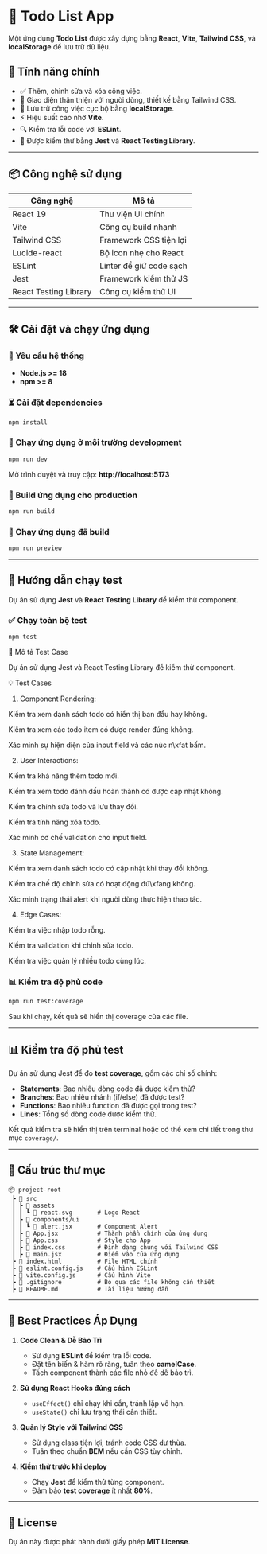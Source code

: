 # 📝 Todo List App

Một ứng dụng **Todo List** được xây dựng bằng **React**, **Vite**, **Tailwind CSS**, và **localStorage** để lưu trữ dữ liệu.

## 🚀 Tính năng chính

- ✅ Thêm, chỉnh sửa và xóa công việc.
- 🎨 Giao diện thân thiện với người dùng, thiết kế bằng Tailwind CSS.
- 🔄 Lưu trữ công việc cục bộ bằng **localStorage**.
- ⚡ Hiệu suất cao nhờ **Vite**.
- 🔍 Kiểm tra lỗi code với **ESLint**.
- 🧪 Được kiểm thử bằng **Jest** và **React Testing Library**.

---

## 📦 Công nghệ sử dụng

| Công nghệ             | Mô tả                   |
| --------------------- | ----------------------- |
| React 19              | Thư viện UI chính       |
| Vite                  | Công cụ build nhanh     |
| Tailwind CSS          | Framework CSS tiện lợi  |
| Lucide-react          | Bộ icon nhẹ cho React   |
| ESLint                | Linter để giữ code sạch |
| Jest                  | Framework kiểm thử JS   |
| React Testing Library | Công cụ kiểm thử UI     |

---

## 🛠️ Cài đặt và chạy ứng dụng

### 📌 Yêu cầu hệ thống

- **Node.js >= 18**
- **npm >= 8**

### ⏳ Cài đặt dependencies

```sh
npm install
```

### 🚀 Chạy ứng dụng ở môi trường development

```sh
npm run dev
```

Mở trình duyệt và truy cập: **http://localhost:5173**

### 🔧 Build ứng dụng cho production

```sh
npm run build
```

### 🚀 Chạy ứng dụng đã build

```sh
npm run preview
```

---

## 🧪 Hướng dẫn chạy test

Dự án sử dụng **Jest** và **React Testing Library** để kiểm thử component.

### ✅ Chạy toàn bộ test

```sh
npm test
```

🧢 Mô tả Test Case

Dự án sử dụng Jest và React Testing Library để kiểm thử component.

💡 Test Cases

1. Component Rendering:

Kiểm tra xem danh sách todo có hiển thị ban đầu hay không.

Kiểm tra xem các todo item có được render đúng không.

Xác minh sự hiện diện của input field và các núc n\xfat bấm.

2. User Interactions:

Kiểm tra khả năng thêm todo mới.

Kiểm tra xem todo đánh dấu hoàn thành có được cập nhật không.

Kiểm tra chỉnh sửa todo và lưu thay đổi.

Kiểm tra tính năng xóa todo.

Xác minh cơ chế validation cho input field.

3. State Management:

Kiểm tra xem danh sách todo có cập nhật khi thay đổi không.

Kiểm tra chế độ chỉnh sửa có hoạt động đú\xfang không.

Xác minh trạng thái alert khi người dùng thực hiện thao tác.

4. Edge Cases:

Kiểm tra việc nhập todo rỗng.

Kiểm tra validation khi chỉnh sửa todo.

Kiểm tra việc quản lý nhiều todo cùng lúc.

### 📊 Kiểm tra độ phủ code

```sh
npm run test:coverage
```

Sau khi chạy, kết quả sẽ hiển thị coverage của các file.

---

## 📊 Kiểm tra độ phủ test

Dự án sử dụng Jest để đo **test coverage**, gồm các chỉ số chính:

- **Statements**: Bao nhiêu dòng code đã được kiểm thử?
- **Branches**: Bao nhiêu nhánh (if/else) đã được test?
- **Functions**: Bao nhiêu function đã được gọi trong test?
- **Lines**: Tổng số dòng code được kiểm thử.

Kết quả kiểm tra sẽ hiển thị trên terminal hoặc có thể xem chi tiết trong thư mục `coverage/`.

---

## 📂 Cấu trúc thư mục

```
📦 project-root
 ┣ 📂 src
 ┃ ┣ 📂 assets
 ┃ ┃ ┗ 📜 react.svg       # Logo React
 ┃ ┣ 📂 components/ui
 ┃ ┃ ┗ 📜 alert.jsx       # Component Alert
 ┃ ┣ 📜 App.jsx           # Thành phần chính của ứng dụng
 ┃ ┣ 📜 App.css           # Style cho App
 ┃ ┣ 📜 index.css         # Định dạng chung với Tailwind CSS
 ┃ ┣ 📜 main.jsx          # Điểm vào của ứng dụng
 ┣ 📜 index.html          # File HTML chính
 ┣ 📜 eslint.config.js    # Cấu hình ESLint
 ┣ 📜 vite.config.js      # Cấu hình Vite
 ┣ 📜 .gitignore          # Bỏ qua các file không cần thiết
 ┣ 📜 README.md           # Tài liệu hướng dẫn
```

---

## 🌟 Best Practices Áp Dụng

1. **Code Clean & Dễ Bảo Trì**

   - Sử dụng **ESLint** để kiểm tra lỗi code.
   - Đặt tên biến & hàm rõ ràng, tuân theo **camelCase**.
   - Tách component thành các file nhỏ để dễ bảo trì.

2. **Sử dụng React Hooks đúng cách**

   - `useEffect()` chỉ chạy khi cần, tránh lặp vô hạn.
   - `useState()` chỉ lưu trạng thái cần thiết.

3. **Quản lý Style với Tailwind CSS**

   - Sử dụng class tiện lợi, tránh code CSS dư thừa.
   - Tuân theo chuẩn **BEM** nếu cần CSS tùy chỉnh.

4. **Kiểm thử trước khi deploy**
   - Chạy **Jest** để kiểm thử từng component.
   - Đảm bảo **test coverage** ít nhất **80%**.

---

## 📜 License

Dự án này được phát hành dưới giấy phép **MIT License**.
